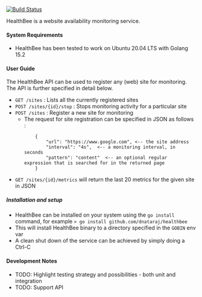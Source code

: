 [![Build Status](https://travis-ci.com/dnataraj/healthbee.svg?token=g7PAjZdpVPTj6UWnsEsA&branch=main)](https://travis-ci.com/dnataraj/healthbee)

HealthBee is a website availability monitoring service.

#### System Requirements
* HealthBee has been tested to work on Ubuntu 20.04 LTS with Golang 15.2

#### User Guide

The HealthBee API can be used to register any (web) site for monitoring. The API is further specified in detail below.

* ```GET /sites``` : Lists all the currently registered sites
* ```POST /sites/{id}/stop``` : Stops monitoring activity for a particular site
* ```POST /sites``` : Register a new site for monitoring
    * The request for site registration can be specified in JSON as follows :
        ```
            {   
                "url": "https://www.google.com", <-- the site address 
                "interval": "4s",  <-- a monitoring interval, in seconds
                "pattern": "content"  <-- an optional regular expression that is searched for in the returned page
            }
        ```
* ```GET /sites/{id}/metrics``` will return the last 20 metrics for the given site in JSON 

##### Installation and setup

* HealthBee can be installed on your system using the ```go install``` command, for example
    ```> go install github.com/dnataraj/healthbee```
* This will install HealthBee binary to a directory specified in the ```GOBIN``` env var
* A clean shut down of the service can be achieved by simply doing a Ctrl-C

#### Development Notes

* TODO: Highlight testing strategy and possibilities - both unit and integration
* TODO: Support API 
